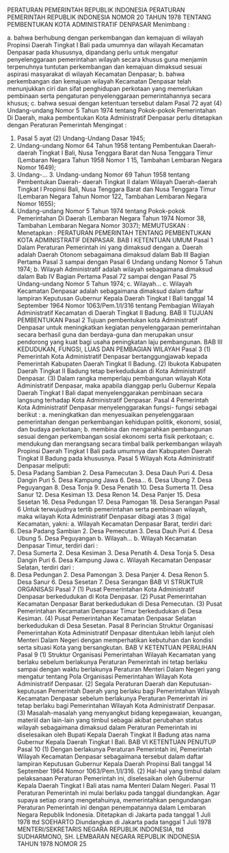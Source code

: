  PERATURAN PEMERINTAH REPUBLIK INDONESIA PERATURAN PEMERINTAH REPUBLIK INDONESIA NOMOR 20 TAHUN 1978 TENTANG PEMBENTUKAN KOTA ADMINISTRATIF DENPASAR
Menimbang :

a. bahwa berhubung dengan perkembangan dan kemajuan di wilayah Propinsi Daerah Tingkat I Bali pada umumnya dan wilayah Kecamatan Denpasar pada khususnya, dipandang perlu untuk mengatur penyelenggaraan pemerintahan wilayah secara khusus guna menjamin terpenuhnya tuntutan perkembangan dan kemajuan dimaksud sesuai aspirasi masyarakat di wilayah Kecamatan Denpasar;
b. bahwa perkembangan dan kemajuan wilayah Kecamatan Denpasar telah menunjukkan ciri dan sifat penghidupan perkotaan yang memerlukan pembinaan serta pengaturan penyelenggaraan pemerintahannya secara khusus;
c. bahwa sesuai dengan ketentuan tersebut dalam Pasal 72 ayat (4) Undang-undang Nomor 5 Tahun 1974 tentang Pokok-pokok Pemerintahan Di Daerah, maka pembentukan Kota Administratif Denpasar perlu ditetapkan dengan Peraturan Pemerintah
Mengingat :

1. Pasal 5 ayat (2) Undang-Undang Dasar 1945;
2. Undang-undang Nomor 64 Tahun 1958 tentang Pembentukan Daerah- daerah Tingkat I Bali, Nusa Tenggara Barat dan Nusa Tenggara Timur (Lembaran Negara Tahun 1958 Nomor 1 15, Tambahan Lembaran Negara Nomor 1649);
3. Undang-… 3. Undang-undang Nomor 69 Tahun 1958 tentang Pembentukan Daerah- daerah Tingkat II dalam Wilayah Daerah-daerah Tingkat I Propinsi Bali, Nusa Tenggara Barat dan Nusa Tenggara Timur (Lembaran Negara Tahun Nomor 122, Tambahan Lembaran Negara Nomor 1655);
4. Undang-undang Nomor 5 Tahun 1974 tentang Pokok-pokok Pemerintahan Di Daerah (Lembaran Negara Tahun 1974 Nomor 38, Tambahan Lembaran Negara Nomor 3037);
MEMUTUSKAN :
 Menetapkan : PERATURAN PEMERINTAH TENTANG PEMBENTUKAN KOTA ADMINISTRATIF DENPASAR.
BAB I KETENTUAN UMUM
Pasal 1
Dalam Peraturan Pemerintah ini yang dimaksud dengan a. Daerah adalah Daerah Otonom sebagaimana dimaksud dalam Bab III Bagian Pertama Pasal 3 sampai dengan Pasal 6 Undang undang Nomor 5 Tahun 1974;
b. Wilayah Administratif adalah wilayah sebagaimana dimaksud dalam Bab IV Bagian Pertama Pasal 72 sampai dengan Pasal 75 Undang-undang Nomor 5 Tahun 1974;
c. Wilayah… c. Wilayah Kecamatan Denpasar adalah sebagaimana dimaksud dalam daftar lampiran Keputusan Gubernur Kepala Daerah Tingkat I Bali tanggal 14 September 1964 Nomor 1063/Pem.1/l/316 tentang Pembagian Wilayah Administratif Kecamatan di Daerah Tingkat II Badung.
BAB II TUJUAN PEMBENTUKAN
Pasal 2
Tujuan pembentukan kota Administratif Denpasar untuk meningkatkan kegiatan penyelenggaraan pemerintahan secara berhasil guna dan berdaya-guna dan merupakan unsur pendorong yang kuat bagi usaha peningkatan laju pembangunan.
BAB III KEDUDUKAN, FUNGSI, LUAS DAN PEMBAGIAN WILAYAH
Pasal 3
(1) Pemerintah Kota Administratif Denpasar bertanggungjawab kepada Pemerintah Kabupaten Daerah Tingkat II Badung.
(2) Ibukota Kabupaten Daerah Tingkat II Badung tetap berkedudukan di Kota Administratif Denpasar.
(3) Dalam rangka memperlaju pembangunan wilayah Kota Administratif Denpasar, maka apabila dianggap perlu Gubernur Kepala Daerah Tingkat I Bali dapat menyelenggarakan pembinaan secara langsung terhadap Kota Administratif Denpasar.
Pasal 4
Pemerintah Kota Administratif Denpasar menyelenggarakan fungsi- fungsi sebagai berikut :
a. meningkatkan dan menyesuaikan penyelenggaraan pemerintahan dengan perkembangan kehidupan politik, ekonomi, sosial, dan budaya perkotaan;
b. membina dan mengarahkan pembangunan sesuai dengan perkembangan sosial ekonomi serta fisik perkotaan;
c. mendukung dan merangsang secara timbal balik perkembangan wilayah Propinsi Daerah Tingkat I Bali pada umumnya dan Kabupaten Daerah Tingkat II Badung pada khususnya.
Pasal 5
Wilayah Kota Administratif Denpasar meliputi:
1. Desa Padang Sambian 2. Desa Pamecutan 3. Desa Dauh Puri 4. Desa Dangin Puri 5. Desa Kampung Jawa 6. Desa… 6. Desa Ubung 7. Desa Peguyangan 8. Desa Tonja 9. Desa Penatih 10. Desa Sumerta 11. Desa Sanur 12. Desa Kesiman 13. Desa Renon 14. Desa Panjer 15. Desa Sesetan 16. Desa Pedungan 17. Desa Pamogan 18. Desa Serangan
Pasal 6
Untuk terwujudnya tertib pemerintahan serta pembinaan wilayah, maka wilayah Kota Administratif Denpasar dibagi atas 3 (tiga) Kecamatan, yakni:
a. Wilayah Kecamatan Denpasar Barat, terdiri dari:
1. Desa Padang Sambian 2. Desa Pemecutan 3. Desa Dauh Puri 4. Desa Ubung 5. Desa Peguyangan b. Wilayah… b. Wilayah Kecamatan Denpasar Timur, terdiri dari :
1. Desa Sumerta 2. Desa Kesiman 3. Desa Penatih 4. Desa Tonja 5. Desa Dangin Puri 6. Desa Kampung Jawa c. Wilayah Kecamatan Denpasar Selatan, terdiri dari :
1. Desa Pedungan 2. Desa Pamongan 3. Desa Panjer 4. Desa Renon 5. Desa Sanur 6. Desa Sesetan 7. Desa Serangan
BAB VI STRUKTUR ORGANISASI
Pasal 7
(1) Pusat Pemerintahan Kota Administratif Denpasar berkedudukan di Kota Denpasar.
(2) Pusat Pemerintahan Kecamatan Denpasar Barat berkedudukan di Desa Pemecutan.
(3) Pusat Pemerintahan Kecamatan Denpasar Timur berkedudukan di Desa Kesiman.
(4) Pusat Pemerintahan Kecamatan Denpasar Selatan berkedudukan di Desa Sesetan.
Pasal 8
Perincian Struktur Organisasi Pemerintahan Kota Administratif Denpasar ditentukan lebih lanjut oleh Menteri Dalam Negeri dengan memperhatikan kebutuhan dan kondisi serta situasi Kota yang bersangkutan.
BAB V KETENTUAN PERALIHAN
Pasal 9
(1) Struktur Organisasi Pemerintahan Wilayah Kecamatan yang berlaku sebelum berlakunya Peraturan Pemerintah ini tetap berlaku sampai dengan waktu berlakunya Peraturan Menteri Dalam Negeri yang mengatur tentang Pola Organisasi Pemerintahan Wilayah Kota Administratif Denpasar.
(2) Segala Peraturan Daerah dan Keputusan-keputusan Pemerintah Daerah yang berlaku bagi Pemerintahan Wilayah Kecamatan Denpasar sebelum berlakunya Peraturan Pemerintah ini tetap berlaku bagi Pemerintahan Wilayah Kota Administratif Denpasar.
(3) Masalah-masalah yang menyangkut bidang kepegawaian, keuangan, materiil dan lain-lain yang timbul sebagai akibat perubahan status wilayah sebagaimana dimaksud dalam Peraturan Pemerintah ini diselesaikan oleh Bupati Kepala Daerah Tingkat II Badung atas nama Gubernur Kepala Daerah Tingkat I Bali.
BAB VI KETENTUAN PENUTUP
Pasal 10
(1) Dengan berlakunya Peraturan Pemerintah ini, Pemerintah Wilayah Kecamatan Denpasar sebagaimana tersebut dalam daftar lampiran Keputusan Gubernur Kepala Daerah Propinsi Bali tanggal 14 September 1964 Nomor 1063/Pem.1/l/316.
(2) Hal-hal yang timbul dalam pelaksanaan Peraturan Pemerintah ini, diselesaikan oleh Gubernur Kepala Daerah Tingkat I Bali atas nama Menteri Dalam Negeri.
Pasal 11
Peraturan Pemerintah ini mulai berlaku pada tanggal diundangkan. Agar supaya setiap orang mengetahuinya, memerintahkan pengundangan Peraturan Pemerintah ini dengan penempatannya dalam Lembaran Negara Republik Indonesia. Ditetapkan di Jakarta pada tanggal 1 Juli 1978 ttd SOEHARTO Diundangkan di Jakarta pada tanggal 1 Juli 1978 MENTERI/SEKRETARIS NEGARA REPUBLIK INDONESIA, ttd SUDHARMONO, SH. LEMBARAN NEGARA REPUBLIK INDONESIA TAHUN 1978 NOMOR 25